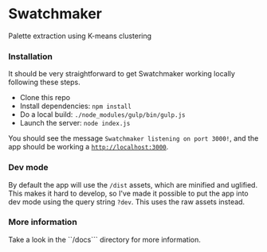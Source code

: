 # Swatchmaker

Palette extraction using K-means clustering

### Installation

It should be very straightforward to get Swatchmaker working locally following these steps.

 * Clone this repo
 * Install dependencies: `npm install`
 * Do a local build: `./node_modules/gulp/bin/gulp.js`
 * Launch the server: `node index.js`

You should see the message `Swatchmaker listening on port 3000!`, and the app should be working a [`http://localhost:3000`](http://localhost:3000).

### Dev mode

By default the app will use the `/dist` assets, which are minified and uglified. This makes it hard to develop, so I've made it possible to put the app into dev mode using the query string `?dev`. This uses the raw assets instead.

### More information

Take a look in the ``/docs``` directory for more information.
